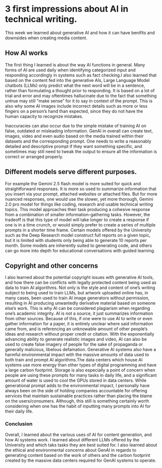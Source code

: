 # 3 first impressions about AI in technical writing.

This week we learned about generative AI and how it can have benifits and downsides when creating media content.

## How AI works

The first thing I learned is about the way AI functions in general. Many forms of AI are used daily when identifying categorized input and responding accordingly in systems such as fact checking.I also learned that based on the content fed into the generative AIs, Large Language Model chatbots (LLMs) only predict what the next word will be in a sentence, rather than formulating a thought prior to responding. It is based on a lot of trial and error and may oftentimes hallucinate due to the fact that something untrue may still "make sense” for it to say in context of the prompt. This is also why some AI images include incorrect details such as more or less fingers on a person’s hand than expected, since they do not have the human capacity to recognize mistakes. 

Inaccuracies can also occur due to the simple mistake of training AI on false, outdated or misleading information. GenAI in overall can create text, images, video and even audio based on the media trained within their datasets and the corresponding prompt. One needs to write a reasonably detailed and descriptive prompt if they want something specific, and sometimes may still need to tweak the output to ensure all the information is correct or arranged properly.

## Different models serve different purposes.

For example the Gemini 2.5 flash model is more suited for quick and straightforward responses. It is more so used to summarize information that you insert via your prompt, attached websites or attached files. But for more nuanced responses, one would use the slower, yet more thorough, Gemini 2.0 pro model for things like coding, research and usable technical writing topics. This model approaches their task producing a cohesive response from a combination of smaller information-gathering tasks. However, the tradeoff is that this type of model will take longer to create a response if one is in a time crunch, or would simply prefer to create a series of multiple prompts in a shorter time frame. Certain models offered by the University such as the Deep Research model construct full reports on a given topic, but it is limited with students only being able to generate 10 reports per month. Some models are inherently suited to generating code, and others can go more into depth for educational conversations with guided learning.

## Copyright and other concerns

I also learned about the potential copyright issues with generative AI tools, and how there can be conflicts with legally protected content being used as data to train AI algorithms. Not only is the style and content of one’s writing subject to being used to train LLMs, but artwork uploaded online has, in many cases, been used to train AI image generators without permission, resulting in AI producing unwantedly derivative material based on someone else’s work. This is why AI can be considered plagiarism when regarding one’s academic integrity. AI is not a source, it just summarizes information from other sources. Because of this, if one were to use AI to write or even gather information for a paper, it is entirely unclear where said information came from, and is referencing an unknowable amount of other people’s ideas and research without proper credit or citation. With the exponentially advancing ability to generate realistic images and video, AI can also be used to create false imagery of people for the sake of propaganda or  generally malicious, libelous defamation. Generative AI systems also have a harmful environmental impact with the massive amounts of data used to both train and prompt AI algorithms.The data centers which house AI systems use more energy than other types of digital programming and have a large carbon footprint. Storage is also especially a point of concern when people are using these prompts for many tasks in daily life, and a significant amount of water is used to cool the GPUs stored in data centers. While generational prompt adds to the environmental impact, I personally have always been on the side of holding companies accountable for offering services that maintain sustainable practices rather than placing the blame on the users/consumers. Although, this still is something certainly worth considering when one has the habit of inputting many prompts into AI for their daily life.

### Conclusion

Overall, I learned about the various uses of AI for content generation, and how AI systems work. I learned about different LLMs offered by the University and which taks tasks they are best suited for. I also learned about the ethical and environmental concerns about GenAI in regards to generating content based on the work of others and the carbon footprint created by the massive data centers required for GenAI systems to operate.
